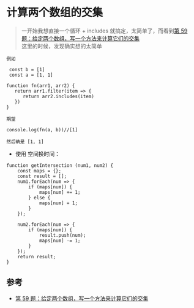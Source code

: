 # 计算两个数组的交集

>  一开始我想直接一个循环 + includes 就搞定，太简单了，而看到[第 59 题：给定两个数组，写一个方法来计算它们的交集](https://github.com/Advanced-Frontend/Daily-Interview-Question/issues/102)  
这里的时候，发现确实想的太简单  


```
例如

 const b = [1]
 const a = [1, 1]

function fn(arr1, arr2) {
   return arr1.filter(item => {
      return arr2.includes(item)
   })
}

期望

console.log(fn(a, b))//[1]

然后确是 [1, 1]
```

- 使用 空间换时间：

```
function getIntersection (num1, num2) {
    const maps = {};
    const result = [];
    num1.forEach(num => {
        if (maps[num]) {
            maps[num] += 1;
        } else {
            maps[num] = 1;
        }
    });

    num2.forEach(num => {
        if (maps[num]) {
            result.push(num);
            maps[num] -= 1;
        }
    });
    return result;
}
```


## 参考
- [第 59 题：给定两个数组，写一个方法来计算它们的交集](https://github.com/Advanced-Frontend/Daily-Interview-Question/issues/102)
